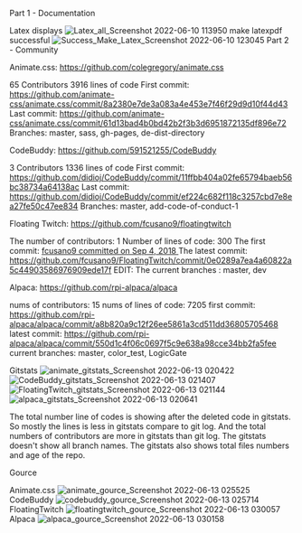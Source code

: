 Part 1 - Documentation

Latex displays
![Latex_all_Screenshot 2022-06-10 113950](https://user-images.githubusercontent.com/95945800/173298488-ded570a4-ed22-4d9b-be1f-b712d3b41487.png)
make latexpdf successful
![Success_Make_Latex_Screenshot 2022-06-10 123045](https://user-images.githubusercontent.com/95945800/173298786-4a6fe08f-8382-49ff-a5fe-57eef3df6da3.png)
Part 2 - Community

Animate.css: https://github.com/colegregory/animate.css

65 Contributors
3916 lines of code
First commit: https://github.com/animate-css/animate.css/commit/8a2380e7de3a083a4e453e7f46f29d9d10f44d43
Last commit: https://github.com/animate-css/animate.css/commit/61d13bad4b0bd42b2f3b3d6951872135df896e72
Branches: master, sass, gh-pages, de-dist-directory

CodeBuddy: https://github.com/591521255/CodeBuddy

3 Contributors
1336 lines of code
First commit: https://github.com/didioj/CodeBuddy/commit/11ffbb404a02fe65794baeb56bc38734a64138ac
Last commit: https://github.com/didioj/CodeBuddy/commit/ef224c682f118c3257cbd7e8ea27fe50c47ee834
Branches: master, add-code-of-conduct-1

Floating Twitch: https://github.com/fcusano9/floatingtwitch

The number of contributors: 1
Number of lines of code: 300
The first commit: [fcusano9 committed on Sep 4, 2018  ](https://github.com/fcusano9/FloatingTwitch/commit/8ae1d065a505a3baeb4bc77eeb61c3f474c81270)
The latest commit: https://github.com/fcusano9/FloatingTwitch/commit/0e0289a7ea4a60822a5c44903586976909ede17f
EDIT:
The current branches : master, dev

Alpaca: https://github.com/rpi-alpaca/alpaca

nums of contributors: 15
nums of lines of code: 7205
first commit: https://github.com/rpi-alpaca/alpaca/commit/a8b820a9c12f26ee5861a3cd511dd36805705468
latest commit: https://github.com/rpi-alpaca/alpaca/commit/550d1c4f06c0697f5c9e638a98cce34bb2fa5fee
current branches: master, color_test, LogicGate

Gitstats
![animate_gitstats_Screenshot 2022-06-13 020422](https://user-images.githubusercontent.com/95945800/173299557-9165edd9-fc31-40bc-aa3b-fc9ddaf7a88a.png)
![CodeBuddy_gitstats_Screenshot 2022-06-13 021407](https://user-images.githubusercontent.com/95945800/173299583-79708008-daf9-44da-9236-6dd9c27828ef.png)
![FloatingTwitch_gitstats_Screenshot 2022-06-13 021144](https://user-images.githubusercontent.com/95945800/173299603-5d2b53ff-43d5-4c9f-a1bf-c771b3271333.png)
![alpaca_gitstats_Screenshot 2022-06-13 020641](https://user-images.githubusercontent.com/95945800/173299644-00900a51-529a-4d23-bed2-838afe2dd745.png)

The total number line of codes is showing after the deleted code in gitstats. So mostly the lines is less in gitstats compare to git log. And the total numbers of contributors are more in gitstats than git log. The gitstats doesn't show all branch names. The gitstats also shows total files numbers and age of the repo.

Gource

Animate.css
![animate_gource_Screenshot 2022-06-13 025525](https://user-images.githubusercontent.com/95945800/173301918-6bb84f97-23a8-4999-81de-963a0c8da16d.png)
CodeBuddy
![codebuddy_gource_Screenshot 2022-06-13 025714](https://user-images.githubusercontent.com/95945800/173301973-10effe17-2775-402e-931f-a2625321ed82.png)
FloatingTwitch
![floatingtwitch_gource_Screenshot 2022-06-13 030057](https://user-images.githubusercontent.com/95945800/173302019-969bc7db-3c90-413d-b46c-30af5b1362a7.png)
Alpaca
![alpaca_gource_Screenshot 2022-06-13 030158](https://user-images.githubusercontent.com/95945800/173302089-12e132b4-a190-4698-81eb-8aa7cc193c47.png)
